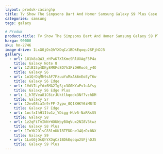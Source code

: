 ```yaml
---
layout: produk-casinghp
title: Tv Show The Simpsons Bart And Homer Samsung Galaxy S9 Plus Case
categories: samsung
tags: galaxy

# Produk
product-title: Tv Show The Simpsons Bart And Homer Samsung Galaxy S9 Plus Case
harga: 90000
sku: hn-2746
image-drive: 1LxG0jOsQhYXDqCz1BDkEqoqu2SFjhDJ5
gallery:
  - url: 1O1k8aQW3_rHPwK7XlKmcSRlUXAgF5P4a
    title: Galaxy Note 8
  - url: 1ZlB15p4DKy8MRFs8O7h3FiDHRoc6_y4O
    title: Galaxy S6
  - url: 1o1QrDqMh9sAF7FzuuYuMxAk6nEoEyT6w
    title: Galaxy S6 Edge
  - url: 1VdVILyYdx6MA2IgSjx3G0KYaPv1uAYsy
    title: Galaxy S6 Edge Plus
  - url: 1_h7EVea81C6irJUktlkqodx3Nf7vchDM
    title: Galaxy S7
  - url: 12nv08iaIn9rFF-2ypw_0Q1XHKY6iM8fD
    title: Galaxy S7 Edge
  - url: 1ocfxIhH1Itw1z_YDigg-HUv5-NaRRsS5
    title: Galaxy S8
  - url: 1z2qFiTmINNrWOUWpyBOqVux2NI8V3twz
    title: Galaxy S8 Plus
  - url: 1TmYK2O1sC83lmUKI8TEDDneJ4QzDx0NX
    title: Galaxy S9
  - url: 1LxG0jOsQhYXDqCz1BDkEqoqu2SFjhDJ5
    title: Galaxy S9 Plus
---
```

